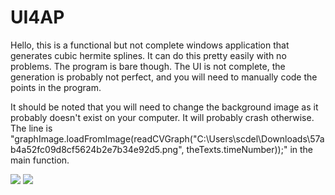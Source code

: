 # UI4AP

Hello, this is a functional but not complete windows application that generates cubic hermite splines. It can do this pretty easily with no problems. The program is bare though.
The UI is not complete, the generation is probably not perfect, and you will need to manually code the points in the program. 

It should be noted that you will need to change the background image as it probably doesn't exist on your computer. It will probably crash otherwise.
The line is "graphImage.loadFromImage(readCVGraph("C:\\Users\\scdel\\Downloads\\57ab4a52fc09d8cf5624b2e7b34e92d5.png", theTexts.timeNumber));" in the main function.

<img src="https://i.gyazo.com/379dbaf98a2586043259c6d650a3a147.png">

<img src="https://i.gyazo.com/9670a3eceb732b3d7e22af0c052054a3.png">
